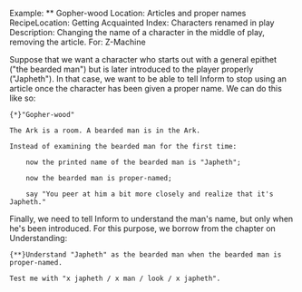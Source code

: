 Example: ** Gopher-wood
Location: Articles and proper names
RecipeLocation: Getting Acquainted
Index: Characters renamed in play
Description: Changing the name of a character in the middle of play, removing the article.
For: Z-Machine

  
Suppose that we want a character who starts out with a general epithet ("the bearded man") but is later introduced to the player properly ("Japheth"). In that case, we want to be able to tell Inform to stop using an article once the character has been given a proper name. We can do this like so:

  

``` inform7
{*}"Gopher-wood"

The Ark is a room. A bearded man is in the Ark.

Instead of examining the bearded man for the first time:

	now the printed name of the bearded man is "Japheth";

	now the bearded man is proper-named;

	say "You peer at him a bit more closely and realize that it's Japheth."
```

  
Finally, we need to tell Inform to understand the man's name, but only when he's been introduced. For this purpose, we borrow from the chapter on Understanding:

  

``` inform7
{**}Understand "Japheth" as the bearded man when the bearded man is proper-named.

Test me with "x japheth / x man / look / x japheth".
```

